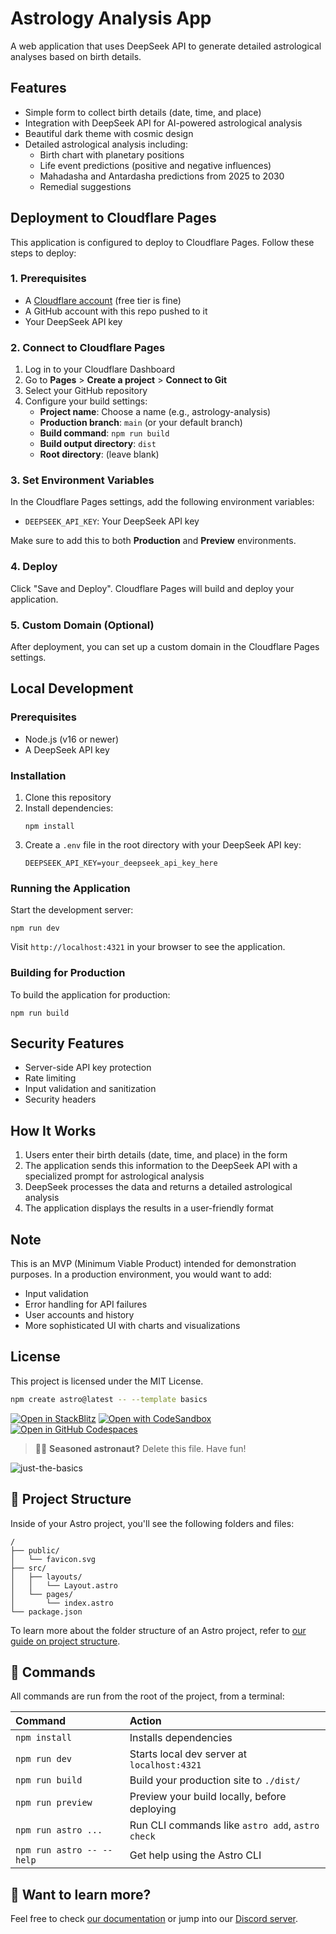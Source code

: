 # Astrology Analysis App

A web application that uses DeepSeek API to generate detailed astrological analyses based on birth details.

## Features

- Simple form to collect birth details (date, time, and place)
- Integration with DeepSeek API for AI-powered astrological analysis
- Beautiful dark theme with cosmic design
- Detailed astrological analysis including:
  - Birth chart with planetary positions
  - Life event predictions (positive and negative influences)
  - Mahadasha and Antardasha predictions from 2025 to 2030
  - Remedial suggestions

## Deployment to Cloudflare Pages

This application is configured to deploy to Cloudflare Pages. Follow these steps to deploy:

### 1. Prerequisites

- A [Cloudflare account](https://dash.cloudflare.com/sign-up) (free tier is fine)
- A GitHub account with this repo pushed to it
- Your DeepSeek API key

### 2. Connect to Cloudflare Pages

1. Log in to your Cloudflare Dashboard
2. Go to **Pages** > **Create a project** > **Connect to Git**
3. Select your GitHub repository
4. Configure your build settings:
   - **Project name**: Choose a name (e.g., astrology-analysis)
   - **Production branch**: `main` (or your default branch)
   - **Build command**: `npm run build`
   - **Build output directory**: `dist`
   - **Root directory**: (leave blank)

### 3. Set Environment Variables

In the Cloudflare Pages settings, add the following environment variables:
- `DEEPSEEK_API_KEY`: Your DeepSeek API key

Make sure to add this to both **Production** and **Preview** environments.

### 4. Deploy

Click "Save and Deploy". Cloudflare Pages will build and deploy your application.

### 5. Custom Domain (Optional)

After deployment, you can set up a custom domain in the Cloudflare Pages settings.

## Local Development

### Prerequisites

- Node.js (v16 or newer)
- A DeepSeek API key

### Installation

1. Clone this repository
2. Install dependencies:
   ```
   npm install
   ```
3. Create a `.env` file in the root directory with your DeepSeek API key:
   ```
   DEEPSEEK_API_KEY=your_deepseek_api_key_here
   ```
   
### Running the Application

Start the development server:

```
npm run dev
```

Visit `http://localhost:4321` in your browser to see the application.

### Building for Production

To build the application for production:

```
npm run build
```

## Security Features

- Server-side API key protection
- Rate limiting
- Input validation and sanitization
- Security headers

## How It Works

1. Users enter their birth details (date, time, and place) in the form
2. The application sends this information to the DeepSeek API with a specialized prompt for astrological analysis
3. DeepSeek processes the data and returns a detailed astrological analysis
4. The application displays the results in a user-friendly format

## Note

This is an MVP (Minimum Viable Product) intended for demonstration purposes. In a production environment, you would want to add:

- Input validation
- Error handling for API failures
- User accounts and history
- More sophisticated UI with charts and visualizations

## License

This project is licensed under the MIT License.

```sh
npm create astro@latest -- --template basics
```

[![Open in StackBlitz](https://developer.stackblitz.com/img/open_in_stackblitz.svg)](https://stackblitz.com/github/withastro/astro/tree/latest/examples/basics)
[![Open with CodeSandbox](https://assets.codesandbox.io/github/button-edit-lime.svg)](https://codesandbox.io/p/sandbox/github/withastro/astro/tree/latest/examples/basics)
[![Open in GitHub Codespaces](https://github.com/codespaces/badge.svg)](https://codespaces.new/withastro/astro?devcontainer_path=.devcontainer/basics/devcontainer.json)

> 🧑‍🚀 **Seasoned astronaut?** Delete this file. Have fun!

![just-the-basics](https://github.com/withastro/astro/assets/2244813/a0a5533c-a856-4198-8470-2d67b1d7c554)

## 🚀 Project Structure

Inside of your Astro project, you'll see the following folders and files:

```text
/
├── public/
│   └── favicon.svg
├── src/
│   ├── layouts/
│   │   └── Layout.astro
│   └── pages/
│       └── index.astro
└── package.json
```

To learn more about the folder structure of an Astro project, refer to [our guide on project structure](https://docs.astro.build/en/basics/project-structure/).

## 🧞 Commands

All commands are run from the root of the project, from a terminal:

| Command                   | Action                                           |
| :------------------------ | :----------------------------------------------- |
| `npm install`             | Installs dependencies                            |
| `npm run dev`             | Starts local dev server at `localhost:4321`      |
| `npm run build`           | Build your production site to `./dist/`          |
| `npm run preview`         | Preview your build locally, before deploying     |
| `npm run astro ...`       | Run CLI commands like `astro add`, `astro check` |
| `npm run astro -- --help` | Get help using the Astro CLI                     |

## 👀 Want to learn more?

Feel free to check [our documentation](https://docs.astro.build) or jump into our [Discord server](https://astro.build/chat).

